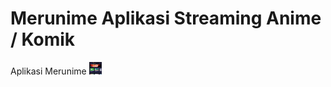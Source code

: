 # Merunime Aplikasi Streaming Anime / Komik 
Aplikasi Merunime 
<img src="https://github.com/Rafliarjunapratama/merunime/blob/main/assets/gambar/Screenshot_2025-08-27-17-13-06-20_f73b71075b1de7323614b647fe394240.jpg" width="20" height="20" />


